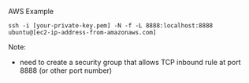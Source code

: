AWS Example

```
ssh -i [your-private-key.pem] -N -f -L 8888:localhost:8888 ubuntu@[ec2-ip-address-from-amazonaws.com]
```

Note:
- need to create a security group that allows TCP inbound rule at port 8888 (or other port number)